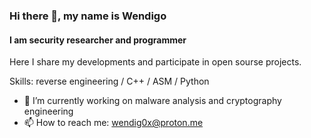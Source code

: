 ### Hi there 👋, my name is Wendigo
#### I am security researcher and programmer
Here I share my developments and participate in open sourse projects.

Skills: reverse engineering / C++ / ASM / Python

- 🔭 I’m currently working on malware analysis and cryptography engineering 
- 📫 How to reach me: wendig0x@proton.me

